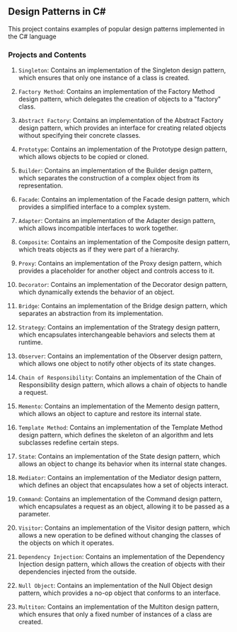 ## Design Patterns in C#

This project contains examples of popular design patterns implemented in the C# language

### Projects and Contents

1. `Singleton`: Contains an implementation of the Singleton design pattern, which ensures that only one instance of a class is created.

2. `Factory Method`: Contains an implementation of the Factory Method design pattern, which delegates the creation of objects to a "factory" class.

3. `Abstract Factory`: Contains an implementation of the Abstract Factory design pattern, which provides an interface for creating related objects without specifying their concrete classes.

4. `Prototype`: Contains an implementation of the Prototype design pattern, which allows objects to be copied or cloned.

5. `Builder`: Contains an implementation of the Builder design pattern, which separates the construction of a complex object from its representation.

6. `Facade`: Contains an implementation of the Facade design pattern, which provides a simplified interface to a complex system.

7. `Adapter`: Contains an implementation of the Adapter design pattern, which allows incompatible interfaces to work together.

8. `Composite`: Contains an implementation of the Composite design pattern, which treats objects as if they were part of a hierarchy.

9. `Proxy`: Contains an implementation of the Proxy design pattern, which provides a placeholder for another object and controls access to it.

10. `Decorator`: Contains an implementation of the Decorator design pattern, which dynamically extends the behavior of an object.

11. `Bridge`: Contains an implementation of the Bridge design pattern, which separates an abstraction from its implementation.

12. `Strategy`: Contains an implementation of the Strategy design pattern, which encapsulates interchangeable behaviors and selects them at runtime.

13. `Observer`: Contains an implementation of the Observer design pattern, which allows one object to notify other objects of its state changes.

14. `Chain of Responsibility`: Contains an implementation of the Chain of Responsibility design pattern, which allows a chain of objects to handle a request.

15. `Memento`: Contains an implementation of the Memento design pattern, which allows an object to capture and restore its internal state.

16. `Template Method`: Contains an implementation of the Template Method design pattern, which defines the skeleton of an algorithm and lets subclasses redefine certain steps.

17. `State`: Contains an implementation of the State design pattern, which allows an object to change its behavior when its internal state changes.

18. `Mediator`: Contains an implementation of the Mediator design pattern, which defines an object that encapsulates how a set of objects interact.

19. `Command`: Contains an implementation of the Command design pattern, which encapsulates a request as an object, allowing it to be passed as a parameter.

20. `Visitor`: Contains an implementation of the Visitor design pattern, which allows a new operation to be defined without changing the classes of the objects on which it operates.

21. `Dependency Injection`: Contains an implementation of the Dependency Injection design pattern, which allows the creation of objects with their dependencies injected from the outside.

22. `Null Object`: Contains an implementation of the Null Object design pattern, which provides a no-op object that conforms to an interface.

23. `Multiton`: Contains an implementation of the Multiton design pattern, which ensures that only a fixed number of instances of a class are created.
